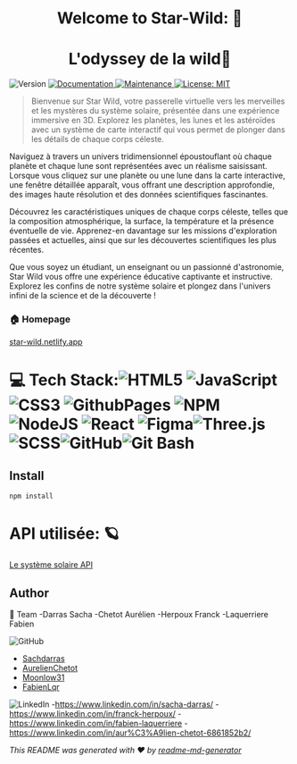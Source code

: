 <h1 align="center">Welcome to Star-Wild: 👋</h1>
<h1 align="center">  L'odyssey de la wild👋</h1>
<p>
  <img alt="Version" src="https://img.shields.io/badge/version-v.1-blue.svg?cacheSeconds=2592000" />
  <a href="https://github.com/team3/team3#readme" target="_blank">
    <img alt="Documentation" src="https://img.shields.io/badge/documentation-yes-brightgreen.svg" />
  </a>
  <a href="https://github.com/team3/team3/graphs/commit-activity" target="_blank">
    <img alt="Maintenance" src="https://img.shields.io/badge/Maintained%3F-yes-green.svg" />
  </a>
  <a href="#" target="_blank">
    <img alt="License: MIT" src="https://img.shields.io/github/license/Sachdarras AurelienChetot Moonlow31 FabienLqr/Star-Wild" />
  </a>
</p>

>Bienvenue sur Star Wild, votre passerelle virtuelle vers les merveilles et les mystères du système solaire, présentée dans une expérience immersive en 3D. Explorez les planètes, les lunes et les astéroïdes avec un système de carte interactif qui vous permet de plonger dans les détails de chaque corps céleste.

Naviguez à travers un univers tridimensionnel époustouflant où chaque planète et chaque lune sont représentées avec un réalisme saisissant. Lorsque vous cliquez sur une planète ou une lune dans la carte interactive, une fenêtre détaillée apparaît, vous offrant une description approfondie, des images haute résolution et des données scientifiques fascinantes.

Découvrez les caractéristiques uniques de chaque corps céleste, telles que la composition atmosphérique, la surface, la température et la présence éventuelle de vie. Apprenez-en davantage sur les missions d'exploration passées et actuelles, ainsi que sur les découvertes scientifiques les plus récentes.

Que vous soyez un étudiant, un enseignant ou un passionné d'astronomie, Star Wild vous offre une expérience éducative captivante et instructive. Explorez les confins de notre système solaire et plongez dans l'univers infini de la science et de la découverte !

### 🏠 Homepage
[star-wild.netlify.app](https://star-wild.netlify.app/)


# 💻 Tech Stack:![HTML5](https://img.shields.io/badge/html5-%23E34F26.svg?style=plastic&logo=html5&logoColor=white) ![JavaScript](https://img.shields.io/badge/javascript-%23323330.svg?style=plastic&logo=javascript&logoColor=%23F7DF1E) ![CSS3](https://img.shields.io/badge/css3-%231572B6.svg?style=plastic&logo=css3&logoColor=white) ![GithubPages](https://img.shields.io/badge/github%20pages-121013?style=plastic&logo=github&logoColor=white) ![NPM](https://img.shields.io/badge/NPM-%23CB3837.svg?style=plastic&logo=npm&logoColor=white) ![NodeJS](https://img.shields.io/badge/node.js-6DA55F?style=plastic&logo=node.js&logoColor=white) ![React](https://img.shields.io/badge/react-%2320232a.svg?style=plastic&logo=react&logoColor=%2361DAFB) ![Figma](https://img.shields.io/badge/figma-%23F24E1E.svg?style=plastic&logo=figma&logoColor=white)![Three.js](https://img.shields.io/badge/Three.js-%23000000.svg?style=plastic&logo=three.js&logoColor=white)![SCSS](https://img.shields.io/badge/SCSS-%23CC6699.svg?style=plastic&logo=sass&logoColor=white)![GitHub](https://img.shields.io/badge/GitHub-%23181717.svg?style=plastic&logo=github&logoColor=white)![Git Bash](https://img.shields.io/badge/Git_Bash-%23121013.svg?style=plastic&logo=git&logoColor=white)

## Install

```sh
npm install
```
# API utilisée: 🪐
[Le système solaire API](https://api.le-systeme-solaire.net/)
## Author
👤 Team
-Darras Sacha 
-Chetot Aurélien 
-Herpoux Franck 
-Laquerriere Fabien

![GitHub](https://img.shields.io/badge/GitHub-%23181717.svg?style=plastic&logo=github&logoColor=white)

- [Sachdarras](https://github.com/Sachdarras)
- [AurelienChetot](https://github.com/AurelienChetot)
- [Moonlow31](https://github.com/Moonlow31)
- [FabienLqr](https://github.com/FabienLqr)

![LinkedIn](https://img.shields.io/badge/LinkedIn-%230077B5.svg?style=plastic&logo=linkedin&logoColor=white)
-https://www.linkedin.com/in/sacha-darras/
-https://www.linkedin.com/in/franck-herpoux/
-https://www.linkedin.com/in/fabien-laquerriere
-https://www.linkedin.com/in/aur%C3%A9lien-chetot-6861852b2/

_This README was generated with ❤️ by [readme-md-generator](https://github.com/kefranabg/readme-md-generator)_
